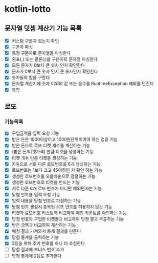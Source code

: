 # kotlin-lotto

## 문자열 덧셈 계산기 기능 목록
- [x] 커스텀 구분자 있는지 확인
- [x] 구분자 파싱
- [x] 특정 구분자로 문자열을 파싱한다
- [x] 쉼표(,) 또는 콜론(;)을 구분자로 문자열 파싱한다 
- [x] 모든 문자가 0보다 큰 숫자 인지 확인한다
- [x] 문자가 0보다 큰 숫자 인지 큰 숫자인지 확인한다 
- [x] 숫자들의 합을 구한다
- [x] 문자열 계산기에 숫자 이외의 값 또는 음수를 RuntimeException 예외를 던진다
- [x] 통합 

## 로또
### 기능목록
- [x] 구입금액을 입력 요청 기능
- [x] 받은 돈은 1000이상이고 1000원단위이여야 하는 검증 기능 
- [x] 받은 돈으로 로또 티켓 개수를 계산하는 기능 
- [x] (받은 돈/티켓가격) 만큼 티켓을 생성하는 기능
- [x] 티켓 개수 만큼 티켓을 생성하는 기능
- [x] 자동으로 서로 다른 로또번호를 6개 생성하는 기능
- [x] 로또번호는 1보다 크고 45이하인 지 확인 하는 기능
- [x] 생성한 로또번호를 오름차순으로 정렬하는 기능
- [x] 생성한 로또번호로 티켓을 만드는 기능
- [x] 서로 다른 6개 로또 번호가 아니면 예외던지는 기능
- [x] 당첨 번호를 입력 요청 기능
- [x] 입력 내용을 당첨 번호로 파싱하는 기능
- [x] 당첨 번호 생성시 중복된 로또 번호를 허용하지 않는 기능
- [x] 티켓과 로또번호 리스트와 비교하여 매칭 카운트를 확인하는 기능
- [x] 당첨 번호와 구입한 티켓들과 비교하여 당첨 결과 추출하는 기능
- [x] 받은 금액과 비교하여 계산하는 기능
- [x] 매칭 결과 가져와서 통계 결과를 만든다
- [x] 당첨 통계를 출력하는 기능
- [x] 2등을 위해 추가 번호를 하나 더 추첨한다
- [ ] 당첨 결과에 보너스 번호 추가
- [ ] 당첨 통계에 2등도 추가한다
